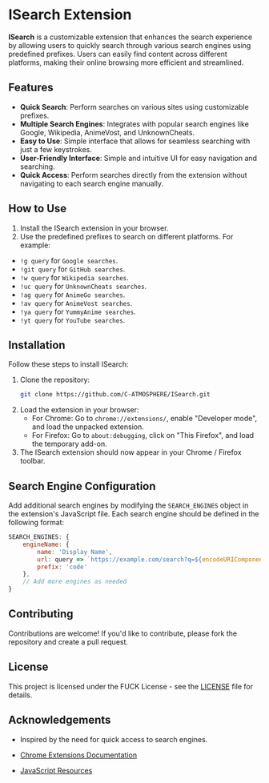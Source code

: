 # ISearch Extension

**ISearch** is a customizable extension that enhances the search experience by allowing users to quickly search through various search engines using predefined prefixes. Users can easily find content across different platforms, making their online browsing more efficient and streamlined.

## Features

- **Quick Search**: Perform searches on various sites using customizable prefixes.
- **Multiple Search Engines**: Integrates with popular search engines like Google, Wikipedia, AnimeVost, and UnknownCheats.
- **Easy to Use**: Simple interface that allows for seamless searching with just a few keystrokes.
- **User-Friendly Interface**: Simple and intuitive UI for easy navigation and searching.
- **Quick Access**: Perform searches directly from the extension without navigating to each search engine manually.

## How to Use

1. Install the ISearch extension in your browser.
2. Use the predefined prefixes to search on different platforms. For example:
- `!g query`      for `Google searches`.
- `!git query`    for `GitHub searches`.
- `!w query`      for `Wikipedia searches`.
- `!uc query`     for `UnknownCheats searches`.
- `!ag query`     for `AnimeGo searches`.
- `!av query`     for `AnimeVost searches`.
- `!ya query`     for `YummyAnime searches`.
- `!yt query`     for `YouTube searches`.

## Installation

Follow these steps to install ISearch:

1. Clone the repository:
   ```bash
   git clone https://github.com/C-ATMOSPHERE/ISearch.git
   ```
2. Load the extension in your browser:
   - For Chrome: Go to `chrome://extensions/`, enable "Developer mode", and load the unpacked extension.
   - For Firefox: Go to `about:debugging`, click on "This Firefox", and load the temporary add-on.
3. The ISearch extension should now appear in your Chrome / Firefox toolbar.

## Search Engine Configuration

Add additional search engines by modifying the `SEARCH_ENGINES` object in the extension's JavaScript file. Each search engine should be defined in the following format:

```javascript
SEARCH_ENGINES: {
    engineName: {
        name: 'Display Name',
        url: query => `https://example.com/search?q=${encodeURIComponent(query)}`,
        prefix: 'code'
    },
    // Add more engines as needed
}
```

## Contributing

Contributions are welcome! If you'd like to contribute, please fork the repository and create a pull request.

## License

This project is licensed under the FUCK License - see the [LICENSE](LICENSE.txt) file for details.

## Acknowledgements

- Inspired by the need for quick access to search engines.

- [Chrome Extensions Documentation](https://developer.chrome.com/docs/extensions/)
- [JavaScript Resources](https://developer.mozilla.org/en-US/docs/Web/JavaScript)
